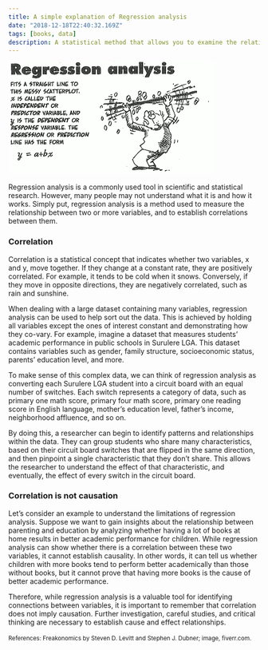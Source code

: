```yaml
---
title: A simple explanation of Regression analysis
date: "2018-12-18T22:40:32.169Z"
tags: [books, data]
description: A statistical method that allows you to examine the relationship between two or more variables of interest.
---
```


![regression analysis](./regression.png)

Regression analysis is a commonly used tool in scientific and statistical research. However, many people may not understand what it is and how it works. Simply put, regression analysis is a method used to measure the relationship between two or more variables, and to establish correlations between them.

### Correlation

Correlation is a statistical concept that indicates whether two variables, x and y, move together. If they change at a constant rate, they are positively correlated. For example, it tends to be cold when it snows. Conversely, if they move in opposite directions, they are negatively correlated, such as rain and sunshine.

When dealing with a large dataset containing many variables, regression analysis can be used to help sort out the data. This is achieved by holding all variables except the ones of interest constant and demonstrating how they co-vary. For example, imagine a dataset that measures students’ academic performance in public schools in Surulere LGA. This dataset contains variables such as gender, family structure, socioeconomic status, parents’ education level, and more.

To make sense of this complex data, we can think of regression analysis as converting each Surulere LGA student into a circuit board with an equal number of switches. Each switch represents a category of data, such as primary one math score, primary four math score, primary one reading score in English language, mother’s education level, father’s income, neighborhood affluence, and so on.

By doing this, a researcher can begin to identify patterns and relationships within the data. They can group students who share many characteristics, based on their circuit board switches that are flipped in the same direction, and then pinpoint a single characteristic that they don’t share. This allows the researcher to understand the effect of that characteristic, and eventually, the effect of every switch in the circuit board.

### Correlation is not causation

Let’s consider an example to understand the limitations of regression analysis. Suppose we want to gain insights about the relationship between parenting and education by analyzing whether having a lot of books at home results in better academic performance for children. While regression analysis can show whether there is a correlation between these two variables, it cannot establish causality. In other words, it can tell us whether children with more books tend to perform better academically than those without books, but it cannot prove that having more books is the cause of better academic performance.

Therefore, while regression analysis is a valuable tool for identifying connections between variables, it is important to remember that correlation does not imply causation. Further investigation, careful studies, and critical thinking are necessary to establish cause and effect relationships.

<small>References: Freakonomics by Steven D. Levitt and Stephen J. Dubner; image, fiverr.com.</small>
